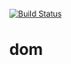 [![Build Status](https://github.com/hobid/dom/workflows/Build-and-test/badge.svg)](https://github.com/hobid/dom/actions)
# dom
